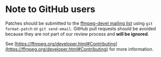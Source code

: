 # Note to GitHub users
Patches should be submitted to the [ffmpeg-devel mailing list](https://ffmpeg.org/mailman/listinfo/ffmpeg-devel) using `git format-patch` or `git send-email`. GitHub pull requests should be avoided because they are not part of our review process and **will be ignored**.

See [https://ffmpeg.org/developer.html#Contributing](https://ffmpeg.org/developer.html#Contributing) for more information.
